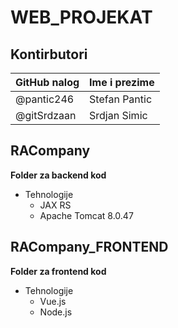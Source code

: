# WEB_PROJEKAT
## Kontirbutori

GitHub nalog | Ime i prezime
------------ | -------------
@pantic246 | Stefan Pantic
@gitSrdzaan | Srdjan Simic

## RACompany

**Folder za backend kod**

* Tehnologije
  * JAX RS
  * Apache Tomcat 8.0.47
  
## RACompany_FRONTEND

**Folder za frontend kod**

* Tehnologije
  * Vue.js
  * Node.js
